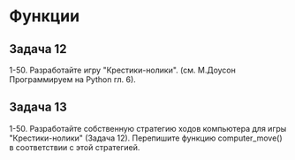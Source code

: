 # Функции

## Задача 12

1-50. Разработайте игру "Крестики-нолики". (см. М.Доусон Программируем на Python гл. 6).


## Задача 13

1-50. Разработайте собственную стратегию ходов компьютера для игры "Крестики-нолики" (Задача 12). Перепишите функцию computer_move() в соответствии с этой стратегией. 

